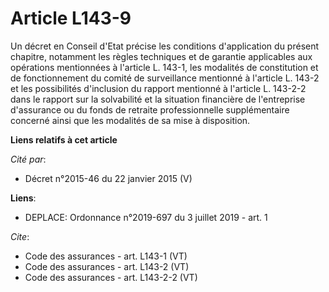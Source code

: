 # Article L143-9

Un décret en Conseil d'Etat précise les conditions d'application du présent chapitre, notamment les règles techniques et de
garantie applicables aux opérations mentionnées à l'article L. 143-1, les modalités de constitution et de fonctionnement du
comité de surveillance mentionné à l'article L. 143-2 et les possibilités d'inclusion du rapport mentionné à l'article L.
143-2-2 dans le rapport sur la solvabilité et la situation financière de l'entreprise d'assurance ou du fonds de retraite
professionnelle supplémentaire concerné ainsi que les modalités de sa mise à disposition.

**Liens relatifs à cet article**

_Cité par_:

  - Décret n°2015-46 du 22 janvier 2015 (V)

**Liens**:

  - DEPLACE: Ordonnance n°2019-697 du 3 juillet 2019 - art. 1

_Cite_:

  - Code des assurances - art. L143-1 (VT)
  - Code des assurances - art. L143-2 (VT)
  - Code des assurances - art. L143-2-2 (VT)
